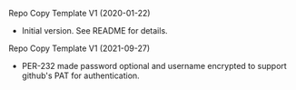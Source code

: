 Repo Copy Template V1 (2020-01-22)
 * Initial version.  See README for details.

Repo Copy Template V1 (2021-09-27)
 * PER-232 made password optional and username encrypted to support github's PAT for authentication.